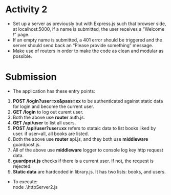# Activity 2
- Set up a server as previously but with Express.js such that
browser side, at localhost:5000, if a name is submitted,
the user receives a “Welcome <name>!” page.
- If an empty name is submitted, a 401 error should be
triggered and the server should send back an “Please
provide something” message.
- Make use of routers in order to make the code as clean
and modular as possible.
  
# Submission
  - The application has these entry points:
  1. **POST /login?user=xx&pass=xx** to be authenticated against static data for login and become the current user.
  1. **GET /login** to log out curent user.
  1. Both the above use **router** auth.js.
  1. **GET /api/user** to list all users.
  1. **POST /api/user?user=xx** refers to stataic data to list books liked by user.  if user=all, all books are listed.
  1. Both the above use **router** api.js, and they both use **middleware** guardpost.js.
  1. All of the above use **middleware** logger to console log key http request data.
  1. **guardpost.js** checks if there is a current user.  If not, the request is rejected.
  1. **Static data** are hardcoded in library.js. It has two lists: books, and users.
  - To execute:
  <br>node .\httpServer2.js
  
  
  
  
